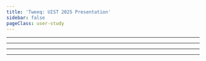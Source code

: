 ```yaml
---
title: 'Tweeq: UIST 2025 Presentation'
sidebar: false
pageClass: user-study
---
```



<MultiSelectPopup />

<ExampleContainer
	:initialValue="{opacity: 10}"
	:presentationMode="true"
	:scheme="{
		opacity: {type: 'number', min: 0, max: 100, suffix: '%'},
	}"
/>

- - -

<ExampleContainer
	:initialValue="{color: '#ff0000'}"
	:presentationMode="true"
	:scheme="{
		color: {type: 'string', ui: 'color'},
	}"
/>

- - -

<ExampleContainer
	:initialValue="{rotation: 0}"
	:presentationMode="true"
	:scheme="{
		rotation: {type: 'number', ui: 'angle'},
	}"
/>

- - -

<ExampleContainer
	:initialValue="{position: [0, 0], time: 120, switch: true, checkbox: true}"
	:presentationMode="true"
	:scheme="{
		position: {type: 'vec2', ui: 'position', min: -100, max: 100},
		time: {type: 'number', ui: 'time'},
		switch: {type: 'boolean'},
		checkbox: {type: 'boolean', ui: 'checkbox'},
	}"
/>

- - -

<PresentationThreePointLighting />